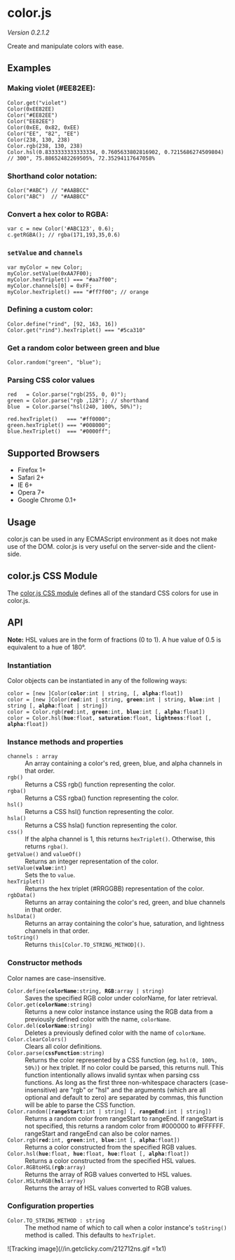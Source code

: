 color.js
========

*Version 0.2.1.2*

Create and manipulate colors with ease.

Examples
--------

### Making violet (#EE82EE):

    Color.get("violet")
    Color(0xEE82EE)
    Color("#EE82EE")
    Color("EE82EE")
    Color(0xEE, 0x82, 0xEE)
    Color("EE", "82", "EE")
    Color(238, 130, 238)
    Color.rgb(238, 130, 238)
    Color.hsl(0.8333333333333334, 0.7605633802816902, 0.7215686274509804)
    // 300°, 75.88652482269505%, 72.35294117647058%

### Shorthand color notation:

    Color("#ABC") // "#AABBCC"
    Color("ABC")  // "#AABBCC"

### Convert a hex color to RGBA:

    var c = new Color('#ABC123', 0.6);
    c.getRGBA(); // rgba(171,193,35,0.6)

### `setValue` and `channels`

    var myColor = new Color;
    myColor.setValue(0xAA7F00);
    myColor.hexTriplet() === "#aa7f00";
    myColor.channels[0] = 0xFF;
    myColor.hexTriplet() === "#ff7f00"; // orange

### Defining a custom color:

    Color.define("rind", [92, 163, 16])
    Color.get("rind").hexTriplet() === "#5ca310"

### Get a random color between green and blue

    Color.random("green", "blue");

### Parsing CSS color values

    red   = Color.parse("rgb(255, 0, 0)");
    green = Color.parse("rgb ,128"); // shorthand
    blue  = Color.parse("hsl(240, 100%, 50%)");
    
    red.hexTriplet()   === "#ff0000";
    green.hexTriplet() === "#008000";
    blue.hexTriplet()  === "#0000ff";

Supported Browsers
------------------

 * Firefox 1+
 * Safari 2+
 * IE 6+
 * Opera 7+
 * Google Chrome 0.1+


Usage
-----

color.js can be used in any ECMAScript environment as it does not make
use of the DOM. color.js is very useful on the server-side and the
client-side.


color.js CSS Module
-------------------

The [color.js CSS module](http://github.com/eligrey/color.js/blob/master/css.color.js)
defines all of the standard CSS colors for use in color.js.


API
---

**Note:** HSL values are in the form of fractions (0 to 1). A hue value of 0.5 is equivalent to a hue of 180&deg;.


### Instantiation

Color objects can be instantiated in any of the following ways:

<pre><code>color = [new ]Color(<strong>color</strong>:int | string, [, <strong>alpha</strong>:float])
color = [new ]Color(<strong>red</strong>:int | string, <strong>green</strong>:int | string, <strong>blue</strong>:int | string [, <strong>alpha</strong>:float | string])
color = Color.rgb(<strong>red</strong>:int, <strong>green</strong>:int, <strong>blue</strong>:int [, <strong>alpha</strong>:float])
color = Color.hsl(<strong>hue</strong>:float, <strong>saturation</strong>:float, <strong>lightness</strong>:float [, <strong>alpha</strong>:float])</code></pre>

<h3>Instance methods and properties</h3>

<dl>
  <dt><code>channels : array</code></dt>
  <dd>
    An array containing a color's red, green, blue,
    and alpha channels in that order.
  </dd>
  
  <dt><code>rgb()</code></dt>
  <dd>
    Returns a CSS rgb() function representing the color.
  </dd>
  
  <dt><code>rgba()</code></dt>
  <dd>
    Returns a CSS rgba() function representing the color.
  </dd>
  
  <dt><code>hsl()</code></dt>
  <dd>
    Returns a CSS hsl() function representing the color.
  </dd>
  
  <dt><code>hsla()</code></dt>
  <dd>
    Returns a CSS hsla() function representing the color.
  </dd>
  
  <dt><code>css()</code></dt>
  <dd>
    If the alpha channel is 1, this returns <code>hexTriplet()</code>.
    Otherwise, this returns <code>rgba()</code>.
  </dd>
  
  <dt><code>getValue()</code> and <code>valueOf()</code></dt>
  <dd>
    Returns an integer representation of the color.
  </dd>
  
  <dt><code>setValue(<strong>value</strong>:int)</code></dt>
  <dd>
    Sets the to <code>value</code>.
  </dd>
  
  <dt><code>hexTriplet()</code></dt>
  <dd>
    Returns the hex triplet (#RRGGBB) representation of the color.
  </dd>
  
  <dt><code>rgbData()</code></dt>
  <dd>
    Returns an array containing the color's red, green, and
    blue channels in that order.
  </dd>
  
  <dt><code>hslData()</code></dt>
  <dd>
    Returns an array containing the color's hue, saturation, and
    lightness channels in that order.
  </dd>
  
  <dt><code>toString()</code></dt>
  <dd>
    Returns <code>this[Color.TO_STRING_METHOD]()</code>.
  </dd>
</dl>

<h3>Constructor methods</h3>

<p>Color names are case-insensitive.</p>

<dl>
  <dt><code>Color.define(<strong>colorName</strong>:string, <strong>RGB</strong>:array | string)</code></dt>
  <dd>
    Saves the specified RGB color under colorName, for later retrieval.
  </dd>
  
  <dt><code>Color.get(<strong>colorName</strong>:string)</code></dt>
  <dd>
    Returns a new color instance instance using the RGB data from a
    previously defined color with the name, <code>colorName</code>.
  </dd>
  
  <dt><code>Color.del(<strong>colorName</strong>:string)</code></dt>
  <dd>
    Deletes a previously defined color with the name of <code>colorName</code>.
  </dd>
  
  <dt><code>Color.clearColors()</code></dt>
  <dd>
    Clears all color definitions.
  </dd>
  
  <dt><code>Color.parse(<strong>cssFunction</strong>:string)</code></dt>
  <dd>
    Returns the color represented by a CSS function (eg. <code>hsl(0, 100%, 50%)</code>)
    or hex triplet. If no color could be parsed, this returns null.
    This function intentionally allows invalid syntax when parsing
    css functions. As long as the first three non-whitespace characters
    (case-insensitive) are "rgb" or "hsl" and the arguments (which are
    all optional and default to zero) are separated by commas, this
    function will be able to parse the CSS function.
  </dd>
  
  <dt><code>Color.random([<strong>rangeStart</strong>:int | string] [, <strong>rangeEnd</strong>:int | string])</code></dt>
  <dd>
    Returns a random color from rangeStart to rangeEnd. If rangeStart is not
    specified, this returns a random color from #000000 to #FFFFFF. rangeStart
    and rangeEnd can also be color names.
  </dd>
  
  <dt><code>Color.rgb(<strong>red</strong>:int, <strong>green</strong>:int, <strong>blue</strong>:int [, <strong>alpha</strong>:float])</code></dt>
  <dd>
    Returns a color constructed from the specified RGB values.
  </dd>
  
  <dt><code>Color.hsl(<strong>hue</strong>:float, <strong>hue</strong>:float, <strong>hue</strong>:float [, <strong>alpha</strong>:float])</code></dt>
  <dd>
    Returns a color constructed from the specified HSL values.
  </dd>
  
  <dt><code>Color.RGBtoHSL(<strong>rgb</strong>:array)</code></dt>
  <dd>
    Returns the array of RGB values converted to HSL values.
  </dd>
  
  <dt><code>Color.HSLtoRGB(<strong>hsl</strong>:array)</code></dt>
  <dd>
    Returns the array of HSL values converted to RGB values.
  </dd>
</dl>

<h3>Configuration properties</h3>
<dl>
  <dt><code>Color.TO_STRING_METHOD : string</code></dt>
  <dd>
    The method name of which to call when a color instance's
    <code>toString()</code> method is called. This defaults to
    <code>hexTriplet</code>.
  </dd>
</dl>


![Tracking image](//in.getclicky.com/212712ns.gif =1x1)
